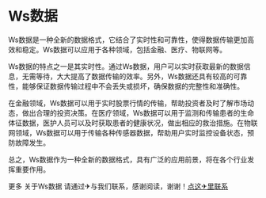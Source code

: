# Ws数据

Ws数据是一种全新的数据格式，它结合了实时性和可靠性，使得数据传输更加高效和稳定。Ws数据可以应用于各种领域，包括金融、医疗、物联网等。

Ws数据的特点之一是其实时性。通过Ws数据，用户可以实时获取最新的数据信息，无需等待，大大提高了数据传输的效率。另外，Ws数据还具有较高的可靠性，能够保证数据传输过程中不会丢失或损坏，确保数据的完整性和准确性。

在金融领域，Ws数据可以用于实时股票行情的传输，帮助投资者及时了解市场动态，做出合理的投资决策。在医疗领域，Ws数据可以用于监测和传输患者的生命体征数据，医护人员可以及时获取患者的健康状况，做出相应的救治措施。在物联网领域，Ws数据可以用于传输各种传感器数据，帮助用户实时监控设备状态，预防故障发生。

总之，Ws数据作为一种全新的数据格式，具有广泛的应用前景，将在各个行业发挥重要作用。

更多 关于Ws数据 请通过✈与我们联系，感谢阅读，谢谢！[点这✈里联系](https://a.k02.cc)
